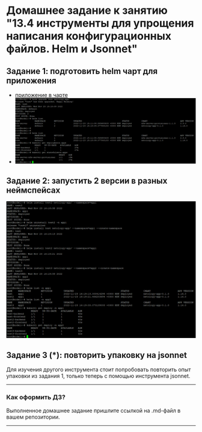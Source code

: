# Домашнее задание к занятию "13.4 инструменты для упрощения написания конфигурационных файлов. Helm и Jsonnet"

## Задание 1: подготовить helm чарт для приложения
  
* [приложение в чарте](netology-app/)  
* ![image](2022-11-23_15-27-45.png)

## Задание 2: запустить 2 версии в разных неймспейсах

![image](2022-11-23_16-20-36.png)

## Задание 3 (*): повторить упаковку на jsonnet
Для изучения другого инструмента стоит попробовать повторить опыт упаковки из задания 1, только теперь с помощью инструмента jsonnet.

---

### Как оформить ДЗ?

Выполненное домашнее задание пришлите ссылкой на .md-файл в вашем репозитории.

---